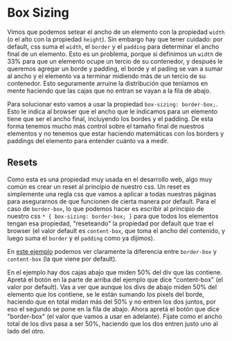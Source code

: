 # Box Sizing

Vimos que podemos setear el ancho de un elemento con la propiedad `width` (o el alto con la propiedad `height`). Sin embargo hay que tener cuidado: por default, css suma el `width`, el `border` y el `padding` para determinar el ancho final de un elemento. Esto es un problema, porque si definimos un `width` de 33% para que un elemento ocupe un tercio de su contenedor, y después le queremos agregar un borde y padding, el borde y el pading se van a sumar al ancho y el elemento va a terminar midiendo más de un tercio de su contenedor. Esto seguramente arruine la distribución que teníamos en mente haciendo que las cajas que no entran se vayan a la fila de abajo.

Para solucionar esto vamos a usar la propiedad `box-sizing: border-box;`. Esto le indica al browser que el ancho que le indicamos para un elemento tiene que ser el ancho final, incluyendo los bordes y el padding. De esta forma tenemos mucho más control sobre el tamaño final de nuestros elementos y no tenemos que estar haciendo matemáticas con los borders y paddings del elemento para entender cuánto va a medir.

## Resets

Como esta es una propiedad muy usada en el desarrollo web, algo muy común es crear un reset al principio de nuestro css. Un reset es simplemente una regla css que vamos a aplicar a todas nuestras páginas para asegurarnos de que funcionen de cierta manera por default. Para el caso de `border-box`, lo que podemos hacer es escribir al principio de nuestro css `* { box-sizing: border-box; }` para que todos los elementos tengan esa propiedad, "reseteando" la propiedad por default que trae el browser (el valor default es `content-box`, que toma el ancho del contenido, y luego suma el `border` y el `padding` como ya dijimos).

En [este ejemplo](https://css-tricks.com/box-sizing/#article-header-id-2) podemos ver claramente la diferencia entre `border-box` y `content-box` (la que viene por default).

En el ejemplo hay dos cajas abajo que miden 50% del div que las contiene. Apretá el botón en la parte de arriba del ejemplo que dice "content-box" (el valor por default). Vas a ver que aunque los divs de abajo miden 50% del elemento que los contiene, se le están sumando los pixels del borde, haciendo que en total midan más del 50% y no entren los dos juntos, por eso el segundo se pone en la fila de abajo. Ahora apretá el botón que dice "border-box" (el valor que vamos a usar en adelante). Fijate como el ancho total de los divs pasa a ser 50%, haciendo que los dos entren justo uno al lado del otro.
